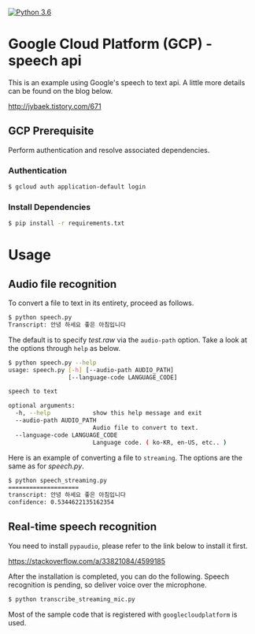 [![Python 3.6](https://img.shields.io/badge/python-3.6-blue.svg)](https://www.python.org/downloads/release/python-360/)

# Google Cloud Platform (GCP) - speech api
This is an example using Google's speech to text api. A little more details can be found on the blog below.

http://jybaek.tistory.com/671

## GCP Prerequisite
Perform authentication and resolve associated dependencies.

### Authentication
```bash
$ gcloud auth application-default login
```

### Install Dependencies
```bash
$ pip install -r requirements.txt
```

# Usage

## Audio file recognition
To convert a file to text in its entirety, proceed as follows.
```bash
$ python speech.py
Transcript: 안녕 하세요 좋은 아침입니다
```

The default is to specify _test.raw_ via the `audio-path` option.
Take a look at the options through `help` as below.
```bash
$ python speech.py --help
usage: speech.py [-h] [--audio-path AUDIO_PATH]
                 [--language-code LANGUAGE_CODE]

speech to text

optional arguments:
  -h, --help            show this help message and exit
  --audio-path AUDIO_PATH
                        Audio file to convert to text.
  --language-code LANGUAGE_CODE
                        Language code. ( ko-KR, en-US, etc.. )
```

Here is an example of converting a file to `streaming`.
The options are the same as for _speech.py_.
```bash
$ python speech_streaming.py
====================
transcript: 안녕 하세요 좋은 아침입니다
confidence: 0.5344622135162354
```

## Real-time speech recognition
You need to install `pypaudio`, please refer to the link below to install it first.

https://stackoverflow.com/a/33821084/4599185

After the installation is completed, you can do the following. Speech recognition is pending, so deliver voice over the microphone.
```bash
$ python transcribe_streaming_mic.py
```

Most of the sample code that is registered with `googlecloudplatform` is used.

